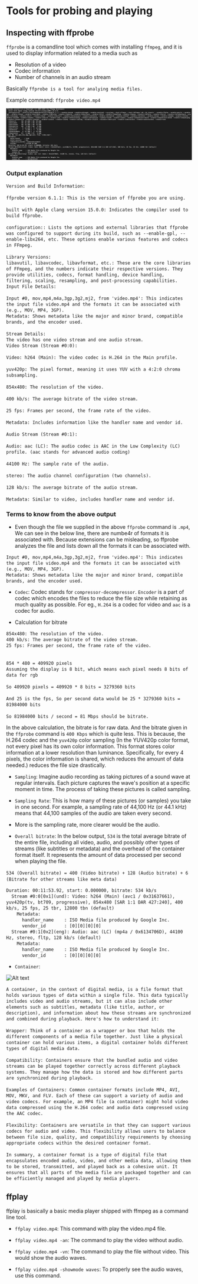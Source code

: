# Tools for probing and playing

## Inspecting with ffprobe

`ffprobe` is a comandline tool which comes with installing `ffmpeg`, and it is used to display information related to a media such as
- Resolution of a video
- Codec information
- Number of channels in an audio stream

Basically `ffprobe is a tool for analying media files.`


Example command: `ffprobe video.mp4`

![ffprobe_command_1](images/ffprobe_command_1.png)

### Output explanation
```
Version and Build Information:

ffprobe version 6.1.1: This is the version of ffprobe you are using.

built with Apple clang version 15.0.0: Indicates the compiler used to build ffprobe.

configuration:: Lists the options and external libraries that ffprobe was configured to support during its build, such as --enable-gpl, --enable-libx264, etc. These options enable various features and codecs in FFmpeg.

Library Versions:
libavutil, libavcodec, libavformat, etc.: These are the core libraries of FFmpeg, and the numbers indicate their respective versions. They provide utilities, codecs, format handling, device handling, filtering, scaling, resampling, and post-processing capabilities.
Input File Details:

Input #0, mov,mp4,m4a,3gp,3g2,mj2, from 'video.mp4': This indicates the input file video.mp4 and the formats it can be associated with (e.g., MOV, MP4, 3GP).
Metadata: Shows metadata like the major and minor brand, compatible brands, and the encoder used.

Stream Details:
The video has one video stream and one audio stream.
Video Stream (Stream #0:0):

Video: h264 (Main): The video codec is H.264 in the Main profile.

yuv420p: The pixel format, meaning it uses YUV with a 4:2:0 chroma subsampling.

854x480: The resolution of the video.

400 kb/s: The average bitrate of the video stream.

25 fps: Frames per second, the frame rate of the video.

Metadata: Includes information like the handler name and vendor id.

Audio Stream (Stream #0:1):

Audio: aac (LC): The audio codec is AAC in the Low Complexity (LC) profile. (aac stands for advanced audio coding)

44100 Hz: The sample rate of the audio.

stereo: The audio channel configuration (two channels).

128 kb/s: The average bitrate of the audio stream.

Metadata: Similar to video, includes handler name and vendor id.
```

### Terms to know from the above output
- Even though the file we supplied in the above `ffprobe` command is `.mp4`, We can see in the below line, there are numbe4r of formats it is associated with. Because extensions can be misleading, so ffprobe analyzes the file and lists down all the formats it can be associated with. 
```
Input #0, mov,mp4,m4a,3gp,3g2,mj2, from 'video.mp4': This indicates the input file video.mp4 and the formats it can be associated with (e.g., MOV, MP4, 3GP).
Metadata: Shows metadata like the major and minor brand, compatible brands, and the encoder used.
```

- `Codec`: Codec stands for `compressor-decompressor`. `Encoder` is a part of codec which encodes the files to reduce the file size while retaining as much quality as possible. For eg., `H.264` is a codec for video and `aac` is a codec for audio.

- Calculation for bitrate
```
854x480: The resolution of the video.
400 kb/s: The average bitrate of the video stream.
25 fps: Frames per second, the frame rate of the video.


854 * 480 = 409920 pixels
Assuming the display is 8 bit, which means each pixel needs 8 bits of data for rgb

So 409920 pixels = 409920 * 8 bits = 3279360 bits

And 25 is the fps, So per second data would be 25 * 3279360 bits = 81984000 bits

So 81984000 bits / second = 81 Mbps should be bitrate.
```

In the above calculation, the bitrate is for raw data. And the bitrate given in the `ffprobe` command is `400 Kbps` which is quite less. This is because, the H.264 codec and the `yuv420p` color sampling (In the YUV420p color format, not every pixel has its own color information. This format stores color information at a lower resolution than luminance. Specifically, for every 4 pixels, the color information is shared, which reduces the amount of data needed.) reduces the file size drastically.

- `Sampling`: Imagine audio recording as taking pictures of a sound wave at regular intervals. Each picture captures the wave's position at a specific moment in time. The process of taking these pictures is called sampling.

- `Sampling Rate`: This is how many of these pictures (or samples) you take in one second. For example, a sampling rate of 44,100 Hz (or 44.1 kHz) means that 44,100 samples of the audio are taken every second.

- More is the sampling rate, more clearer would be the audio.

- `Overall bitrate`: In the below output, `534` is the total average bitrate of the entire file, including all video, audio, and possibly other types of streams (like subtitles or metadata) and the overhead of the container format itself. It represents the amount of data processed per second when playing the file.

`534 (Overall bitrate) = 400 (Video bitrate) + 128 (Audio bitrate) + 6 (Bitrate for other streams like meta data)`

```
Duration: 00:11:53.92, start: 0.000000, bitrate: 534 kb/s
  Stream #0:0[0x1](und): Video: h264 (Main) (avc1 / 0x31637661), yuv420p(tv, bt709, progressive), 854x480 [SAR 1:1 DAR 427:240], 400 kb/s, 25 fps, 25 tbr, 12800 tbn (default)
    Metadata:
      handler_name    : ISO Media file produced by Google Inc.
      vendor_id       : [0][0][0][0]
  Stream #0:1[0x2](eng): Audio: aac (LC) (mp4a / 0x6134706D), 44100 Hz, stereo, fltp, 128 kb/s (default)
    Metadata:
      handler_name    : ISO Media file produced by Google Inc.
      vendor_id       : [0][0][0][0]
```

- `Container`: 

![Alt text](<../Section 3: Media Concepts/images/containers_1.png>)
```
A container, in the context of digital media, is a file format that holds various types of data within a single file. This data typically includes video and audio streams, but it can also include other elements such as subtitles, metadata (like title, author, or description), and information about how these streams are synchronized and combined during playback. Here's how to understand it:

Wrapper: Think of a container as a wrapper or box that holds the different components of a media file together. Just like a physical container can hold various items, a digital container holds different types of digital media data.

Compatibility: Containers ensure that the bundled audio and video streams can be played together correctly across different playback systems. They manage how the data is stored and how different parts are synchronized during playback.

Examples of Containers: Common container formats include MP4, AVI, MOV, MKV, and FLV. Each of these can support a variety of audio and video codecs. For example, an MP4 file (a container) might hold video data compressed using the H.264 codec and audio data compressed using the AAC codec.

Flexibility: Containers are versatile in that they can support various codecs for audio and video. This flexibility allows users to balance between file size, quality, and compatibility requirements by choosing appropriate codecs within the desired container format.

In summary, a container format is a type of digital file that encapsulates encoded audio, video, and other media data, allowing them to be stored, transmitted, and played back as a cohesive unit. It ensures that all parts of the media file are packaged together and can be efficiently managed and played by media players.
```

## ffplay
ffplay is basically a basic media player shipped with ffmpeg as a command line tool.

- `ffplay video.mp4`: This command with play the video.mp4 file.

- `ffplay video.mp4 -an`: The command to play the video without audio.

- `ffplay video.mp4 -vn`: The command to play the file without video. This would show the audio waves.

- `ffplay video.mp4 -showmode waves`: To properly see the audio waves, use this command.
